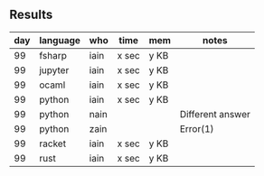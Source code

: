 
## Results

| day | language | who | time | mem | notes |
| --- | --- | --- | --- | --- | --- |
| 99 | fsharp | iain | x sec | y KB |  |
| 99 | jupyter | iain | x sec | y KB |  |
| 99 | ocaml | iain | x sec | y KB |  |
| 99 | python | iain | x sec | y KB |  |
| 99 | python | nain |  |  | Different answer |
| 99 | python | zain |  |  | Error(1) |
| 99 | racket | iain | x sec | y KB |  |
| 99 | rust | iain | x sec | y KB |  |
